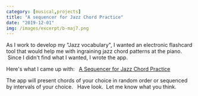 ```yaml
---
category: [musical,projects]
title: "A sequencer for Jazz Chord Practice"
date: "2019-12-01"
img: /images/excerpt/b-maj7.png
---
```


As I work to develop my "Jazz vocabulary", I wanted an electronic flashcard tool that would help me with ingraining jazz chord patterns at the piano.   Since I didn't find what I wanted, I wrote the app.

Here's what I came up with:   [A Sequencer for Jazz Chord Practice](https://www.mcguirepiano.com/jazzflash)

The app will present chords of your choice in random order or sequenced by intervals of your choice.   Have look.  Let me know what you think.
